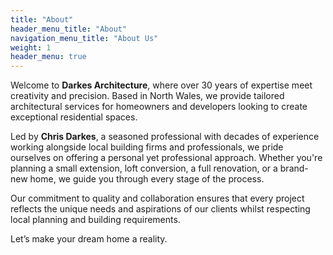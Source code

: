 ```yaml
---
title: "About"
header_menu_title: "About"
navigation_menu_title: "About Us"
weight: 1
header_menu: true
---
```


Welcome to **Darkes Architecture**, where over 30 years of expertise meet creativity and precision. Based in North Wales, we provide tailored architectural services for homeowners and developers looking to create exceptional residential spaces.

Led by **Chris Darkes**, a seasoned professional with decades of experience working alongside local building firms and professionals, we pride ourselves on offering a personal yet professional approach. Whether you're planning a small extension, loft conversion, a full renovation, or a brand-new home, we guide you through every stage of the process.

Our commitment to quality and collaboration ensures that every project reflects the unique needs and aspirations of our clients whilst respecting local planning and building requirements.

Let’s make your dream home a reality.
